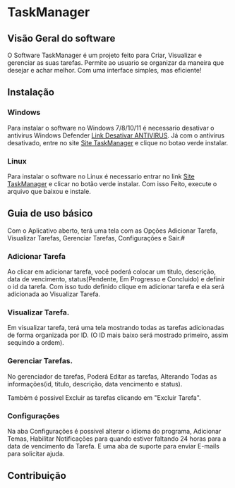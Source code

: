 # TaskManager

## Visão Geral do software

O Software TaskManager é um projeto feito para Criar, Visualizar e gerenciar as suas tarefas. Permite ao usuario se organizar da maneira que desejar e achar melhor. Com uma interface simples, mas eficiente!

## Instalação

### Windows
Para instalar o software no Windows 7/8/10/11 é necessario desativar o antivirus Windows Defender [Link Desativar ANTIVIRUS](https://support.microsoft.com/pt-br/windows/desativar-a-prote%C3%A7%C3%A3o-antiv%C3%ADrus-defender-na-seguran%C3%A7a-do-windows-99e6004f-c54c-8509-773c-a4d776b77960). Já com o antivirus desativado, entre no site [Site TaskManager](https://github.com/) e clique no botao verde instalar.

### Linux
Para instalar o software no Linux é necessario entrar no link [Site TaskManager](https://github.com/) e clicar no botão verde instalar. Com isso Feito, execute o arquivo que baixou e instale. 

## Guia de uso básico

Com o Aplicativo aberto, terá uma tela com as Opções Adicionar Tarefa, Visualizar Tarefas, Gerenciar Tarefas, Configurações e Sair.#

### Adicionar Tarefa

Ao clicar em adicionar tarefa, você poderá colocar um titulo, descrição, data de vencimento, status(Pendente, Em Progresso e Concluido) e definir o id da tarefa. Com isso tudo definido clique em adicionar tarefa e ela será adicionada ao Visualizar Tarefa. 

### Visualizar Tarefa.

Em visualizar tarefa, terá uma tela mostrando todas as tarefas adicionadas de forma organizada por ID. (O ID mais baixo será mostrado primeiro, assim sequindo a ordem). 

### Gerenciar Tarefas.

No gerenciador de tarefas, Poderá Editar as tarefas, Alterando Todas as informações(id, titulo, descrição, data vencimento e status).


Também é possivel Excluir as tarefas clicando em "Excluir Tarefa".

### Configurações

Na aba Configurações é possivel alterar o idioma do programa, Adicionar Temas, Habilitar Notificações para quando estiver faltando 24 horas para a data de vencimento da Tarefa. E uma aba de suporte para enviar E-mails para solicitar ajuda.  


## Contribuição
